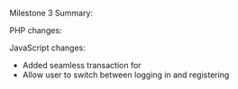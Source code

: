 Milestone 3 Summary:

PHP changes:



JavaScript changes:

- Added seamless transaction for
- Allow user to switch between logging in and registering

